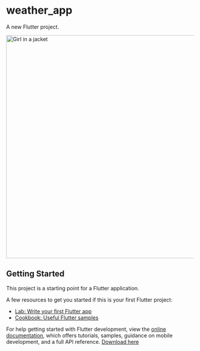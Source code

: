 # weather_app

A new Flutter project.

<img src="https://user-images.githubusercontent.com/101389853/188318351-3251e352-3cf6-49be-87e7-d4a6cf8b4777.gif" alt="Girl in a jacket" height="600">

## Getting Started

This project is a starting point for a Flutter application.

A few resources to get you started if this is your first Flutter project:

- [Lab: Write your first Flutter app](https://docs.flutter.dev/get-started/codelab)
- [Cookbook: Useful Flutter samples](https://docs.flutter.dev/cookbook)

For help getting started with Flutter development, view the
[online documentation](https://docs.flutter.dev/), which offers tutorials,
samples, guidance on mobile development, and a full API reference.
<a href="https://github.com/Rassel98/Weather-App/releases/download/v1.0.0/app-release.apk">Download here</a>

